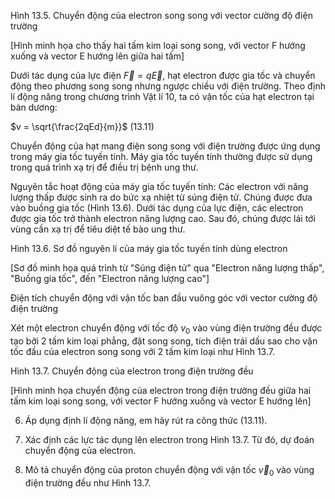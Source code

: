 Hình 13.5. Chuyển động của electron song song với vector cường độ điện trường

[Hình minh họa cho thấy hai tấm kim loại song song, với vector F hướng xuống và vector E hướng lên giữa hai tấm]

Dưới tác dụng của lực điện $\vec{F} = q\vec{E}$, hạt electron được gia tốc và chuyển động theo phương song song nhưng ngược chiều với điện trường. Theo định lí động năng trong chương trình Vật lí 10, ta có vận tốc của hạt electron tại bàn dương:

$v = \sqrt{\frac{2qEd}{m}}$ (13.11)

Chuyển động của hạt mang điện song song với điện trường được ứng dụng trong máy gia tốc tuyến tính. Máy gia tốc tuyến tính thường được sử dụng trong quá trình xạ trị để điều trị bệnh ung thư.

Nguyên tắc hoạt động của máy gia tốc tuyến tính: Các electron với năng lượng thấp được sinh ra do bức xạ nhiệt từ súng điện tử. Chúng được đưa vào buồng gia tốc (Hình 13.6). Dưới tác dụng của lực điện, các electron được gia tốc trở thành electron năng lượng cao. Sau đó, chúng được lái tới vùng cần xạ trị để tiêu diệt tế bào ung thư.

Hình 13.6. Sơ đồ nguyên lí của máy gia tốc tuyến tính dùng electron

[Sơ đồ minh họa quá trình từ "Súng điện tử" qua "Electron năng lượng thấp", "Buồng gia tốc", đến "Electron năng lượng cao"]

Điện tích chuyển động với vận tốc ban đầu vuông góc với vector cường độ điện trường

Xét một electron chuyển động với tốc độ $v_0$ vào vùng điện trường đều được tạo bởi 2 tấm kim loại phẳng, đặt song song, tích điện trái dấu sao cho vận tốc đầu của electron song song với 2 tấm kim loại như Hình 13.7.

Hình 13.7. Chuyển động của electron trong điện trường đều

[Hình minh họa chuyển động của electron trong điện trường đều giữa hai tấm kim loại song song, với vector F hướng xuống và vector E hướng lên]

6. Áp dụng định lí động năng, em hãy rút ra công thức (13.11).

7. Xác định các lực tác dụng lên electron trong Hình 13.7. Từ đó, dự đoán chuyển động của electron.

8. Mô tả chuyển động của proton chuyển động với vận tốc $\vec{v}_0$ vào vùng điện trường đều như Hình 13.7.